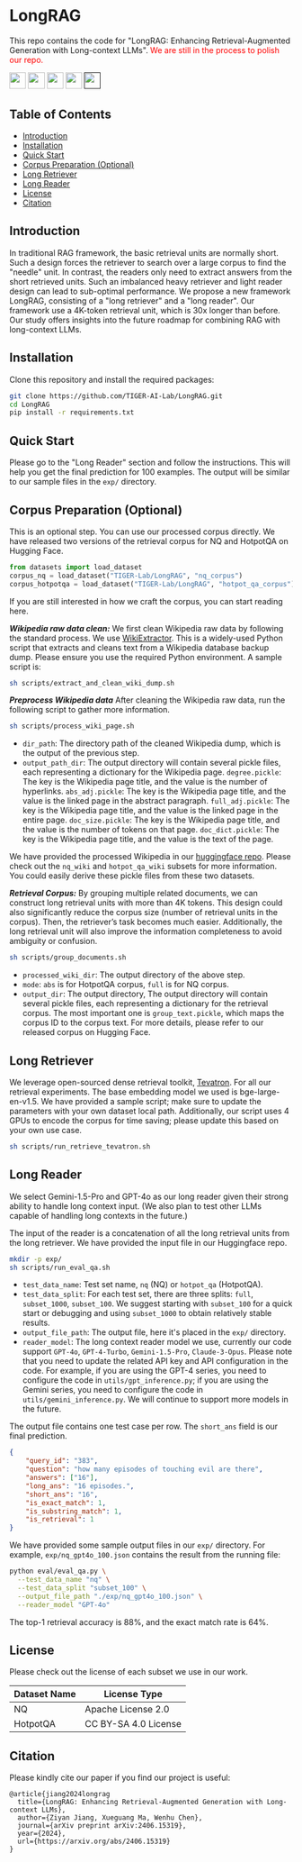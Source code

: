 # **LongRAG** 
This repo contains the code for "LongRAG: Enhancing Retrieval-Augmented Generation
with Long-context LLMs". <span style="color: red;">We are still in the process to polish our repo.</span>

<a target="_blank" href="https://arxiv.org/abs/2406.15319">
<img style="height:22pt" src="https://img.shields.io/badge/-Paper-red?style=flat&logo=arxiv"></a>
<a target="_blank" href="https://github.com/TIGER-AI-Lab/LongRAG">
<img style="height:22pt" src="https://img.shields.io/badge/-Code-green?style=flat&logo=github"></a>
<a target="_blank" href="https://tiger-ai-lab.github.io/LongRAG/">
<img style="height:22pt" src="https://img.shields.io/badge/-🌐%20Website-blue?style=flat"></a>
<a target="_blank" href="https://huggingface.co/datasets/TIGER-Lab/LongRAG">
<img style="height:22pt" src="https://img.shields.io/badge/-🤗%20Dataset-red?style=flat"></a>
<a target="_blank" href="">
<img style="height:22pt" src="https://img.shields.io/badge/-Tweet-blue?style=flat&logo=twitter"></a>
<br>


## **Table of Contents**
- [Introduction](#introduction)
- [Installation](#installation)
- [Quick Start](#quick-start)
- [Corpus Preparation (Optional)](#corpus)
- [Long Retriever](#long-retriever)
- [Long Reader](#long-reader)
- [License](#license)
- [Citation](#citation)


## **Introduction**
In traditional RAG framework, the basic retrieval units are normally short. Such a design forces the 
retriever to search over a large corpus to find the "needle" unit. In contrast, the readers only need 
to extract answers from the short retrieved units. Such an imbalanced heavy retriever and light reader
design can lead to sub-optimal performance. We propose a new framework LongRAG, consisting of a 
"long retriever" and a "long reader". Our framework use a 4K-token retrieval unit, which is 30x longer than before. 
Our study offers insights into the future roadmap for combining RAG with long-context LLMs.

## **Installation**

Clone this repository and install the required packages:
```bash
git clone https://github.com/TIGER-AI-Lab/LongRAG.git
cd LongRAG
pip install -r requirements.txt
```

## **Quick Start**
Please go to the "Long Reader" section and follow the instructions. This will help you get the final prediction for 100 examples. 
The output will be similar to our sample files in the ``exp/`` directory.

## **Corpus Preparation (Optional)**
This is an optional step. You can use our processed corpus directly. We have released two versions of the retrieval corpus for 
NQ and HotpotQA on Hugging Face.
```python
from datasets import load_dataset
corpus_nq = load_dataset("TIGER-Lab/LongRAG", "nq_corpus")
corpus_hotpotqa = load_dataset("TIGER-Lab/LongRAG", "hotpot_qa_corpus")
```

If you are still interested in how we craft the corpus, you can start reading here.

***Wikipedia raw data clean:***
We first clean Wikipedia raw data by following the standard process. We use [WikiExtractor](https://github.com/attardi/wikiextractor).
This is a widely-used Python script that extracts and cleans text from a Wikipedia database backup dump. Please ensure you use the required 
Python environment. A sample script is:
```bash
sh scripts/extract_and_clean_wiki_dump.sh
```

***Preprocess Wikipedia data***
After cleaning the Wikipedia raw data, run the following script to gather more information.
```bash
sh scripts/process_wiki_page.sh
```
+ ``dir_path``: The directory path of the cleaned Wikipedia dump, which is the output of the previous step.
+ ``output_path_dir``: The output directory will contain several pickle files, each representing a dictionary for the Wikipedia page. 
``degree.pickle``: The key is the Wikipedia page title, and the value is the number of hyperlinks.
``abs_adj.pickle``: The key is the Wikipedia page title, and the value is the linked page in the abstract paragraph.
``full_adj.pickle``: The key is the Wikipedia page title, and the value is the linked page in the entire page.
``doc_size.pickle``: The key is the Wikipedia page title, and the value is the number of tokens on that page.
``doc_dict.pickle``: The key is the Wikipedia page title, and the value is the text of the page.

We have provided the processed Wikipedia in our [huggingface repo](https://huggingface.co/datasets/TIGER-Lab/LongRAG).
Please check out the ``nq_wiki`` and ``hotpot_qa_wiki`` subsets for more information. You could easily derive these 
pickle files from these two datasets.


***Retrieval Corpus:*** By grouping multiple related documents, we can construct long 
retrieval units with more than 4K tokens. This design could also significantly reduce 
the corpus size (number of retrieval units in the corpus). Then, the retriever’s task 
becomes much easier. Additionally, the long retrieval unit will also improve the 
information completeness to avoid ambiguity or confusion.

```bash
sh scripts/group_documents.sh
```
+ ``processed_wiki_dir``: The output directory of the above step.
+ ``mode``: ``abs`` is for HotpotQA corpus, ``full`` is for NQ corpus.
+ ``output_dir``: The output directory, The output directory will contain several pickle files, each representing a 
dictionary for the retrieval corpus. The most important one is ``group_text.pickle``, which maps the corpus ID to the 
corpus text. For more details, please refer to our released corpus on Hugging Face.


## **Long Retriever**
We leverage open-sourced dense retrieval toolkit, [Tevatron](https://github.com/texttron/tevatron). For all our retrieval experiments. 
The base embedding model we used is bge-large-en-v1.5. We have provided a sample script; make sure to update the parameters with your 
own dataset local path. Additionally, our script uses 4 GPUs to encode the corpus for time saving; please update this based on your own 
use case.
```bash
sh scripts/run_retrieve_tevatron.sh
```

## **Long Reader**
We select Gemini-1.5-Pro and GPT-4o as our long reader given their strong ability
to handle long context input. (We also plan to test other LLMs capable of handling long contexts in the future.)

The input of the reader is a concatenation of all the long retrieval units from the long retriever.
We have provided the input file in our Huggingface repo.

```bash
mkdir -p exp/
sh scripts/run_eval_qa.sh
```
+ ``test_data_name``: Test set name, ``nq`` (NQ) or ``hotpot_qa`` (HotpotQA).
+ ``test_data_split``: For each test set, there are three splits: ``full``, ``subset_1000``, ``subset_100``. We suggest starting with ``subset_100`` for a 
quick start or debugging and using ``subset_1000`` to obtain relatively stable results.
+ ``output_file_path``: The output file, here it's placed in the ``exp/`` directory.
+ ``reader_model``: The long context reader model we use, currently our code support ``GPT-4o``, ``GPT-4-Turbo``, ``Gemini-1.5-Pro``, ``Claude-3-Opus``.
Please note that you need to update the related API key and API configuration in the code. For example, if you are using the GPT-4 series, you need to 
configure the code in  ``utils/gpt_inference.py``; if you are using the Gemini series, you need to configure the code in  ``utils/gemini_inference.py``. 
We will continue to support more models in the future.

The output file contains one test case per row. The ``short_ans`` field is our final prediction.

```json
{
    "query_id": "383", 
    "question": "how many episodes of touching evil are there", 
    "answers": ["16"], 
    "long_ans": "16 episodes.", 
    "short_ans": "16", 
    "is_exact_match": 1, 
    "is_substring_match": 1, 
    "is_retrieval": 1
}
```
We have provided some sample output files in our `exp/` directory. For example, ``exp/nq_gpt4o_100.json`` contains
the result from the running file:
```bash
python eval/eval_qa.py \
  --test_data_name "nq" \
  --test_data_split "subset_100" \
  --output_file_path "./exp/nq_gpt4o_100.json" \
  --reader_model "GPT-4o"
```
The top-1 retrieval accuracy is 88%, and the exact match rate is 64%.

## **License**
Please check out the license of each subset we use in our work.

| Dataset Name 	 | License Type   	               |
|----------------|--------------------------------|
| NQ        	    | Apache License 2.0           	 |
| HotpotQA    	  | CC BY-SA 4.0 License           |


## **Citation**

Please kindly cite our paper if you find our project is useful:

```
@article{jiang2024longrag
  title={LongRAG: Enhancing Retrieval-Augmented Generation with Long-context LLMs},
  author={Ziyan Jiang, Xueguang Ma, Wenhu Chen},
  journal={arXiv preprint arXiv:2406.15319},
  year={2024},
  url={https://arxiv.org/abs/2406.15319}
}
```
